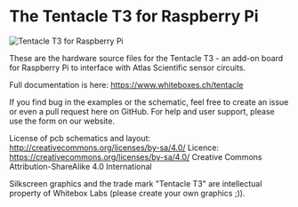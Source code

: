 # The Tentacle T3 for Raspberry Pi


![Tentacle T3 for Raspberry Pi](https://www.whiteboxes.ch/wp-content/uploads/2016/12/t3_top.jpg)

These are the hardware source files for the Tentacle T3 - an add-on board for Raspberry Pi to interface with Atlas Scientific sensor circuits.

Full documentation is here: https://www.whiteboxes.ch/tentacle

If you find bug in the examples or the schematic, feel free to create an issue or even a pull request here on GitHub. For help and user support, please use the form on our website.

License of pcb schematics and layout: http://creativecommons.org/licenses/by-sa/4.0/
Licence: https://creativecommons.org/licenses/by-sa/4.0/
Creative Commons Attribution-ShareAlike 4.0 International

Silkscreen graphics and the trade mark "Tentacle T3" are intellectual property of Whitebox Labs (please create your own graphics ;)).
